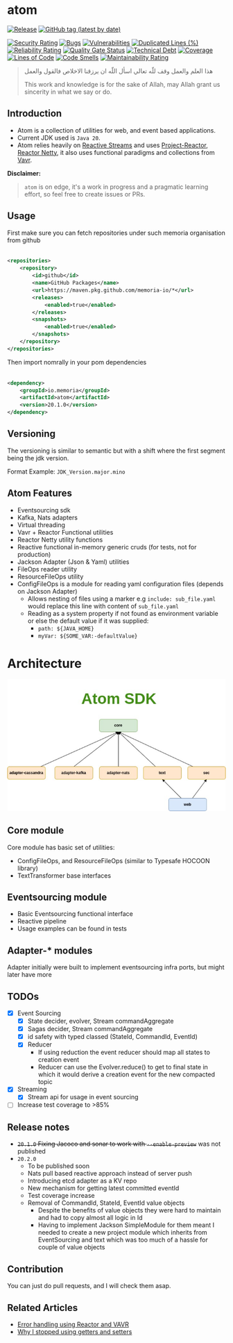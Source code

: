 # atom

[![Release](https://github.com/memoria-io/atom/workflows/Release/badge.svg)](https://github.com/memoria-io/atom/actions?query=workflow%3ARelease)
[![GitHub tag (latest by date)](https://img.shields.io/github/v/tag/memoria-io/atom?label=Version&logo=github)](https://github.com/orgs/memoria-io/packages?repo_name=atom)

[![Security Rating](https://sonarcloud.io/api/project_badges/measure?project=memoria-io_atom&metric=security_rating)](https://sonarcloud.io/summary/new_code?id=memoria-io_atom)
[![Bugs](https://sonarcloud.io/api/project_badges/measure?project=memoria-io_atom&metric=bugs)](https://sonarcloud.io/summary/new_code?id=memoria-io_atom)
[![Vulnerabilities](https://sonarcloud.io/api/project_badges/measure?project=memoria-io_atom&metric=vulnerabilities)](https://sonarcloud.io/summary/new_code?id=memoria-io_atom)
[![Duplicated Lines (%)](https://sonarcloud.io/api/project_badges/measure?project=memoria-io_atom&metric=duplicated_lines_density)](https://sonarcloud.io/summary/new_code?id=memoria-io_atom)
[![Reliability Rating](https://sonarcloud.io/api/project_badges/measure?project=memoria-io_atom&metric=reliability_rating)](https://sonarcloud.io/summary/new_code?id=memoria-io_atom)
[![Quality Gate Status](https://sonarcloud.io/api/project_badges/measure?project=memoria-io_atom&metric=alert_status)](https://sonarcloud.io/summary/new_code?id=memoria-io_atom)
[![Technical Debt](https://sonarcloud.io/api/project_badges/measure?project=memoria-io_atom&metric=sqale_index)](https://sonarcloud.io/summary/new_code?id=memoria-io_atom)
[![Coverage](https://sonarcloud.io/api/project_badges/measure?project=memoria-io_atom&metric=coverage)](https://sonarcloud.io/summary/new_code?id=memoria-io_atom)
[![Lines of Code](https://sonarcloud.io/api/project_badges/measure?project=memoria-io_atom&metric=ncloc)](https://sonarcloud.io/summary/new_code?id=memoria-io_atom)
[![Code Smells](https://sonarcloud.io/api/project_badges/measure?project=memoria-io_atom&metric=code_smells)](https://sonarcloud.io/summary/new_code?id=memoria-io_atom)
[![Maintainability Rating](https://sonarcloud.io/api/project_badges/measure?project=memoria-io_atom&metric=sqale_rating)](https://sonarcloud.io/summary/new_code?id=memoria-io_atom)


> هذا العلم والعمل وقف للّه تعالي اسأل اللّه ان يرزقنا الاخلاص فالقول والعمل
>
> This work and knowledge is for the sake of Allah, may Allah grant us sincerity in what we say or do.

## Introduction

* Atom is a collection of utilities for web, and event based applications.
* Current JDK used is `Java 20`.
* Atom relies heavily
  on [Reactive Streams](https://www.reactive-streams.org/) and uses [Project-Reactor](https://projectreactor.io/),
  [Reactor Netty](https://github.com/reactor/reactor-netty), it also uses functional paradigms and collections
  from [Vavr](https://www.vavr.io/).

**Disclaimer:**
> `atom` is on edge, it's a work in progress and a pragmatic learning effort, so feel free to create issues or PRs.

## Usage

First make sure you can fetch repositories under such memoria organisation from github

```xml

<repositories>
    <repository>
        <id>github</id>
        <name>GitHub Packages</name>
        <url>https://maven.pkg.github.com/memoria-io/*</url>
        <releases>
            <enabled>true</enabled>
        </releases>
        <snapshots>
            <enabled>true</enabled>
        </snapshots>
    </repository>
</repositories>

```

Then import nomrally in your pom dependencies

```xml

<dependency>
    <groupId>io.memoria</groupId>
    <artifactId>atom</artifactId>
    <version>20.1.0</version>
</dependency>
```

## Versioning

The versioning is similar to semantic but with a shift where the first segment being the jdk version.

Format Example: `JDK_Version.major.mino`

## Atom Features

* Eventsourcing sdk
* Kafka, Nats adapters
* Virtual threading
* Vavr + Reactor Functional utilities
* Reactor Netty utility functions
* Reactive functional in-memory generic cruds (for tests, not for production)
* Jackson Adapter (Json & Yaml) utilities
* FileOps reader utility
* ResourceFileOps utility
* ConfigFileOps is a module for reading yaml configuration files (depends on Jackson Adapter)
    * Allows nesting of files using a marker e.g `include: sub_file.yaml` would replace this line with content
      of `sub_file.yaml`
    * Reading as a system property if not found as environment variable or else the default value if it was supplied:
        * `path: ${JAVA_HOME}`
        * `myVar: ${SOME_VAR:-defaultValue}`

# Architecture

![](.docs/atom.jpg)

## Core module

Core module has basic set of utilities:

* ConfigFileOps, and ResourceFileOps (similar to Typesafe HOCOON library)
* TextTransformer base interfaces

## Eventsourcing module

* Basic Eventsourcing functional interface
* Reactive pipeline
* Usage examples can be found in tests

## Adapter-* modules

Adapter initially were built to implement eventsourcing infra ports, but might later have more

## TODOs

* [x] Event Sourcing
    * [x] State decider, evolver, Stream commandAggregate
    * [x] Sagas decider, Stream commandAggregate
    * [x] id safety with typed classed (StateId, CommandId, EventId)
    * [x] Reducer
        * If using reduction the event reducer should map all states to creation event
        * Reducer can use the Evolver.reduce() to get to final state in which it would derive a creation event for the
          new compacted topic
* [x] Streaming
    * [x] Stream api for usage in event sourcing
* [ ] Increase test coverage to >85%

## Release notes

* ~~`20.1.0` Fixing Jacoco and sonar to work with `--enable-preview`~~ was not published
* `20.2.0`
    * To be published soon
    * Nats pull based reactive approach instead of server push
    * Introducing etcd adapter as a KV repo
    * New mechanism for getting latest committed eventId
    * Test coverage increase
    * Removal of CommandId, StateId, EventId value objects
        * Despite the benefits of value objects they were hard to maintain and had to copy almost all logic in Id
        * Having to implement Jackson SimpleModule for them meant I needed to create a new project module which inherits
          from EventSourcing and text which was too much of a hassle for couple of value objects

## Contribution

You can just do pull requests, and I will check them asap.

## Related Articles

* [Error handling using Reactor and VAVR](https://marmoush.com/2019/11/12/Error-Handling.html)
* [Why I stopped using getters and setters](https://marmoush.com/2019/12/13/stopped-using-getters-and-setters.html)
